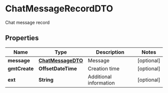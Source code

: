 

# ChatMessageRecordDTO

Chat message record

## Properties

| Name | Type | Description | Notes |
|------------ | ------------- | ------------- | -------------|
|**message** | [**ChatMessageDTO**](ChatMessageDTO.md) | Message |  [optional] |
|**gmtCreate** | **OffsetDateTime** | Creation time |  [optional] |
|**ext** | **String** | Additional information |  [optional] |




